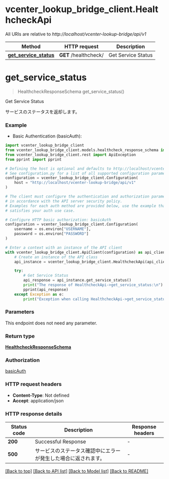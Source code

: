 # vcenter_lookup_bridge_client.HealthcheckApi

All URIs are relative to *http://localhost/vcenter-lookup-bridge/api/v1*

Method | HTTP request | Description
------------- | ------------- | -------------
[**get_service_status**](HealthcheckApi.md#get_service_status) | **GET** /healthcheck/ | Get Service Status


# **get_service_status**
> HealthcheckResponseSchema get_service_status()

Get Service Status

サービスのステータスを返却します。

### Example

* Basic Authentication (basicAuth):

```python
import vcenter_lookup_bridge_client
from vcenter_lookup_bridge_client.models.healthcheck_response_schema import HealthcheckResponseSchema
from vcenter_lookup_bridge_client.rest import ApiException
from pprint import pprint

# Defining the host is optional and defaults to http://localhost/vcenter-lookup-bridge/api/v1
# See configuration.py for a list of all supported configuration parameters.
configuration = vcenter_lookup_bridge_client.Configuration(
    host = "http://localhost/vcenter-lookup-bridge/api/v1"
)

# The client must configure the authentication and authorization parameters
# in accordance with the API server security policy.
# Examples for each auth method are provided below, use the example that
# satisfies your auth use case.

# Configure HTTP basic authorization: basicAuth
configuration = vcenter_lookup_bridge_client.Configuration(
    username = os.environ["USERNAME"],
    password = os.environ["PASSWORD"]
)

# Enter a context with an instance of the API client
with vcenter_lookup_bridge_client.ApiClient(configuration) as api_client:
    # Create an instance of the API class
    api_instance = vcenter_lookup_bridge_client.HealthcheckApi(api_client)

    try:
        # Get Service Status
        api_response = api_instance.get_service_status()
        print("The response of HealthcheckApi->get_service_status:\n")
        pprint(api_response)
    except Exception as e:
        print("Exception when calling HealthcheckApi->get_service_status: %s\n" % e)
```



### Parameters

This endpoint does not need any parameter.

### Return type

[**HealthcheckResponseSchema**](HealthcheckResponseSchema.md)

### Authorization

[basicAuth](../README.md#basicAuth)

### HTTP request headers

 - **Content-Type**: Not defined
 - **Accept**: application/json

### HTTP response details

| Status code | Description | Response headers |
|-------------|-------------|------------------|
**200** | Successful Response |  -  |
**500** | サービスのステータス確認中にエラーが発生した場合に返されます。 |  -  |

[[Back to top]](#) [[Back to API list]](../README.md#documentation-for-api-endpoints) [[Back to Model list]](../README.md#documentation-for-models) [[Back to README]](../README.md)

